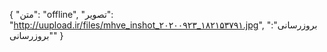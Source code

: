 {
  "متن": "offline",
  "تصویر": "http://uupload.ir/files/mhve_inshot_۲۰۲۰۰۹۲۳_۱۸۲۱۵۳۷۹۱.jpg",
  "بروزرسانی": "بروزرسانی"
}